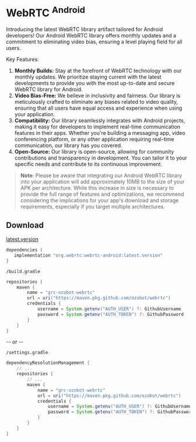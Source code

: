 # WebRTC <sup>Android</sup>

Introducing the latest WebRTC library artifact tailored for Android developers! Our Android WebRTC
library offers monthly updates and a commitment to eliminating video bias, ensuring a level playing
field for all users.

Key Features:

1) **Monthly Builds:** Stay at the forefront of WebRTC technology with our monthly updates. We
   prioritize staying current with the latest developments to provide you with the most up-to-date
   and secure WebRTC library for Android.
2) **Video Bias-Free:** We believe in inclusivity and fairness. Our library is meticulously crafted
   to eliminate any biases related to video quality, ensuring that all users have equal access and
   experience when using your application.
3) **Compatibility:** Our library seamlessly integrates with Android projects, making it easy for
   developers to implement real-time communication features in their apps. Whether you're building a
   messaging app, video conferencing platform, or any other application requiring real-time
   communication, our library has you covered.
4) **Open-Source:** Our library is open-source, allowing for community contributions and
   transparency in development. You can tailor it to your specific needs and contribute to its
   continuous improvement.

> **Note**: Please be aware that integrating our Android WebRTC library into your application will
> add approximately 10MB to the size of your APK per architecture. While this increase in size is
> necessary to provide the full range of features and optimizations, we recommend considering the
> implications for your app's download and storage requirements, especially if you target multiple
> architectures.

## Download

[latest.version](https://github.com/ozobot/webrtc/packages/1956052)

```gradle
dependencies {
   implementation "org.webrtc:webrtc-android:latest.version"
}
```

`/build.gradle`

```gradle
repositories {
    maven {
        name = "grc-ozobot-webrtc"
        url = uri("https://maven.pkg.github.com/ozobot/webrtc")
        credentials {
            username = System.getenv("AUTH_USER") ?: GithubUsername
            password = System.getenv("AUTH_TOKEN") ?: GithubPassword
        }
    }
}
```

-- or --

`/settings.gradle`

```gradle
dependencyResolutionManagement {
    // ...
    repositories {
        // ...
        maven {
            name = "grc-ozobot-webrtc"
            url = uri("https://maven.pkg.github.com/ozobot/webrtc")
            credentials {
                username = System.getenv("AUTH_USER") ?: GithubUsername
                password = System.getenv("AUTH_TOKEN") ?: GithubPassword
            }
        }
    }
}
```